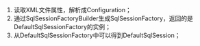 1. 读取XML文件属性，解析成Configuration；
2. 通过SqlSessionFactoryBuilder生成SqlSessionFactory，返回的是DefaultSqlSessionFactory的实例；
3. 从DefaultSqlSessionFactory中可以得到DefaultSqlSession；